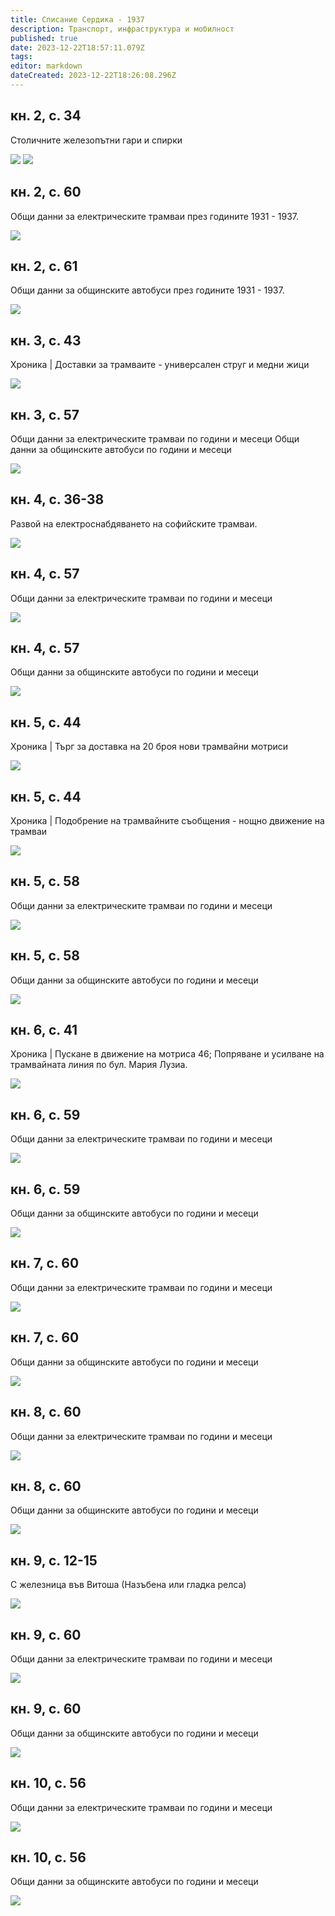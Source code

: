 ```yaml
---
title: Списание Сердика - 1937
description: Транспорт, инфраструктура и мобилност
published: true
date: 2023-12-22T18:57:11.079Z
tags: 
editor: markdown
dateCreated: 2023-12-22T18:26:08.296Z
---
```


## кн. 2, с. 34
Столичните железопътни гари и спирки

<img src="https://drive.google.com/uc?id=12uFIrzYIX34AOmiE7gSvrdgXBinm7qsv">
<img src="https://drive.google.com/uc?id=1rDlNNyQc4kfyQ1q7BOyjymW9m9DpAqZh">


## кн. 2, с. 60
Общи данни за електрическите трамваи през годините 1931 - 1937.

<img src="https://drive.google.com/uc?id=1E-zffT08cMD77CxycJ3N-nC7VZ8JQk3R">


## кн. 2, с. 61
Общи данни за общинските автобуси през годините 1931 - 1937.

<img src="https://drive.google.com/uc?id=1WLC4FTs1JpaLE0Fwkw0hpDr1fszrT-6j">

## кн. 3, с. 43
Хроника | Доставки за трамваите - универсален струг и медни жици

<img src="https://drive.google.com/uc?id=1tjcSVnAvaGflz6rnRzMrAavmO7AlJXWT">


## кн. 3, с. 57
Общи данни за електрическите трамваи по години и месеци
Общи данни за общинските автобуси по години и месеци


<img src="https://drive.google.com/uc?id=12ujeAepd7pUpQIQN0lPacV3dvh1ECHZy">



## кн. 4, с. 36-38
Развой на електроснабдяването на софийските трамваи.

<img src="https://drive.google.com/uc?id=99999999999999999">


## кн. 4, с. 57
Общи данни за електрическите трамваи по години и месеци

<img src="https://drive.google.com/uc?id=99999999999999999">


## кн. 4, с. 57
Общи данни за общинските автобуси по години и месеци

<img src="https://drive.google.com/uc?id=99999999999999999">


## кн. 5, с. 44
Хроника | Търг за доставка на 20 броя нови трамвайни мотриси

<img src="https://drive.google.com/uc?id=99999999999999999">


## кн. 5, с. 44
Хроника | Подобрение на трамвайните съобщения - нощно движение на трамваи

<img src="https://drive.google.com/uc?id=99999999999999999">


## кн. 5, с. 58
Общи данни за електрическите трамваи по години и месеци

<img src="https://drive.google.com/uc?id=99999999999999999">


## кн. 5, с. 58
Общи данни за общинските автобуси по години и месеци

<img src="https://drive.google.com/uc?id=99999999999999999">


## кн. 6, с. 41
Хроника | Пускане в движение на мотриса 46; Попряване и усилване на трамвайната линия по бул. Мария Лузиа.

<img src="https://drive.google.com/uc?id=99999999999999999">


## кн. 6, с. 59
Общи данни за електрическите трамваи по години и месеци

<img src="https://drive.google.com/uc?id=99999999999999999">


## кн. 6, с. 59
Общи данни за общинските автобуси по години и месеци

<img src="https://drive.google.com/uc?id=99999999999999999">


## кн. 7, с. 60
Общи данни за електрическите трамваи по години и месеци

<img src="https://drive.google.com/uc?id=99999999999999999">


## кн. 7, с. 60
Общи данни за общинските автобуси по години и месеци

<img src="https://drive.google.com/uc?id=99999999999999999">


## кн. 8, с. 60
Общи данни за електрическите трамваи по години и месеци

<img src="https://drive.google.com/uc?id=99999999999999999">


## кн. 8, с. 60
Общи данни за общинските автобуси по години и месеци

<img src="https://drive.google.com/uc?id=99999999999999999">


## кн. 9, с. 12-15
С железница във Витоша (Назъбена или гладка релса)

<img src="https://drive.google.com/uc?id=99999999999999999">


## кн. 9, с. 60
Общи данни за електрическите трамваи по години и месеци

<img src="https://drive.google.com/uc?id=99999999999999999">


## кн. 9, с. 60
Общи данни за общинските автобуси по години и месеци

<img src="https://drive.google.com/uc?id=99999999999999999">


## кн. 10, с. 56
Общи данни за електрическите трамваи по години и месеци

<img src="https://drive.google.com/uc?id=99999999999999999">


## кн. 10, с. 56
Общи данни за общинските автобуси по години и месеци

<img src="https://drive.google.com/uc?id=99999999999999999">


